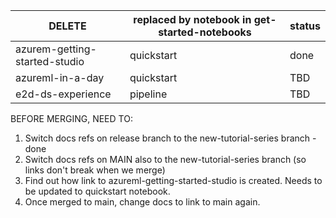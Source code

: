 
|DELETE | replaced by notebook in get-started-notebooks | status|
|---------|---------|--------|
|azurem-getting-started-studio | quickstart | done |
|azureml-in-a-day | quickstart | TBD |
|e2d-ds-experience | pipeline | TBD |

BEFORE MERGING, NEED TO:
1. Switch docs refs on release branch to the new-tutorial-series branch - done
1. Switch docs refs on MAIN also to the new-tutorial-series branch (so links don't break when we merge) 
1. Find out how link to azureml-getting-started-studio is created.  Needs to be updated to quickstart notebook.
1. Once merged to main, change docs to link to main again.